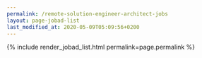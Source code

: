 ```yaml
---
permalink: /remote-solution-engineer-architect-jobs
layout: page-jobad-list
last_modified_at: 2020-05-09T05:09:56+0200
---
```

{% include render_jobad_list.html permalink=page.permalink %}

